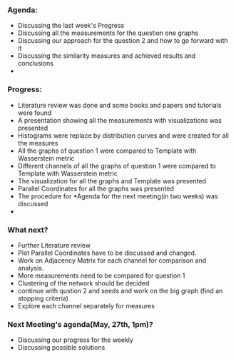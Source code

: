 ### Agenda:

* Discussing the last week's Progress
* Discussing all the measurements for the question one graphs
* Discussing our approach for the question 2 and how to go forward with it
* Discussing the similarity measures and achieved results and conclusions
*

### Progress:

* Literature review was done and some books and papers and tutorials were found
* A presentation showing all the measurements with visualizations was presented
* Histograms were replace by distribution curves and were created for all the measures
* All the graphs of question 1 were compared to Template with Wasserstein metric
* Different channels of all the graphs of question 1 were compared to Template with Wasserstein metric
* The visualization for all the graphs and Template was presented
* Parallel Coordinates for all the graphs was presented
* The procedure for 
*Agenda for the next meeting(in two weeks) was discussed
*

### What next?

* Further Literature review
* Plot Parallel Coordinates have to be discussed and changed.
* Work on Adjacency Matrix for each channel for comparison and analysis.
* More measurements need to be compared for question 1
* Clustering of the network should be decided
* continue with qustion 2 and seeds and work on the big graph (find an stopping criteria)
* Explore each channel separately for measures

### Next Meeting's agenda(May, 27th, 1pm)?

* Discussing our progress for the weekly
* Discussing possible solutions
